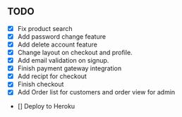 ## TODO

- [x] Fix product search 
- [x] Add password change feature
- [x] Add delete account feature
- [x] Change layout on checkout and profile.
- [x] Add email validation on signup.
- [x] Finish payment gateway integration
- [X] Add recipt for checkout
- [x] Finish checkout
- [x] Add Order list for customers and order view for admin
- [] Deploy to Heroku
 

